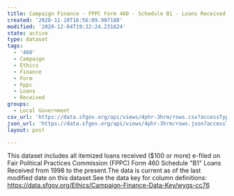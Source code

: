 ```yaml
---
title: Campaign Finance - FPPC Form 460 - Schedule B1 - Loans Received
created: '2020-11-10T16:56:09.907188'
modified: '2020-12-04T19:32:24.231624'
state: active
type: dataset
tags:
  - '460'
  - Campaign
  - Ethics
  - Finance
  - Form
  - Fppc
  - Loans
  - Received
groups:
  - Local Government
csv_url: 'https://data.sfgov.org/api/views/4phr-3hrm/rows.csv?accessType=DOWNLOAD'
json_url: 'https://data.sfgov.org/api/views/4phr-3hrm/rows.json?accessType=DOWNLOAD'
layout: post

---
```

This dataset includes all itemized loans received ($100 or more) e-filed on Fair Political Practices Commission (FPPC) Form 460 Schedule "B1" Loans Received from 1998 to the present.The data is current as of the last modified date on this dataset.See the data key for column definitions:  https://data.sfgov.org/Ethics/Campaign-Finance-Data-Key/wygs-cc76
